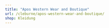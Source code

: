 ```yaml
---
title: "Apos Western Wear and Boutique"
url: /cleburne/apos-western-wear-and-boutique/
shop: Kleidung
---
```

